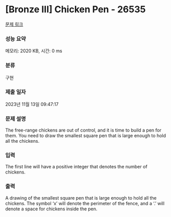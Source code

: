 # [Bronze III] Chicken Pen - 26535 

[문제 링크](https://www.acmicpc.net/problem/26535) 

### 성능 요약

메모리: 2020 KB, 시간: 0 ms

### 분류

구현

### 제출 일자

2023년 11월 13일 09:47:17

### 문제 설명

<p>The free-range chickens are out of control, and it is time to build a pen for them. You need to draw the smallest square pen that is large enough to hold all the chickens.</p>

### 입력 

 <p>The first line will have a positive integer that denotes the number of chickens.</p>

### 출력 

 <p>A drawing of the smallest square pen that is large enough to hold all the chickens. The symbol ‘x’ will denote the perimeter of the fence, and a ‘.’ will denote a space for chickens inside the pen.</p>

